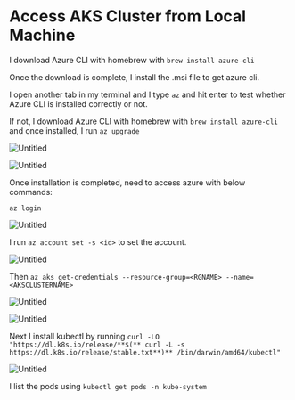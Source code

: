 # Access AKS Cluster from Local Machine

I download Azure CLI with homebrew with `brew install azure-cli` 

Once the download is complete, I install the .msi file to get azure cli. 

I open another tab in my terminal and I type `az` and hit enter to test whether Azure CLI is installed correctly or not. 

If not, I download Azure CLI with homebrew with `brew install azure-cli` and once installed, I run `az upgrade` 

![Untitled](https://s3-us-west-2.amazonaws.com/secure.notion-static.com/fcdab4dc-e7da-4a91-8815-9a535e9cdaa2/Untitled.png)

![Untitled](https://s3-us-west-2.amazonaws.com/secure.notion-static.com/bcc96bc4-b6c4-4e75-b4d3-fdc8e657a91e/Untitled.png)

Once installation is completed, need to access azure with below commands:

`az login`

![Untitled](https://s3-us-west-2.amazonaws.com/secure.notion-static.com/320e0120-4e75-4f65-a855-c49666a97283/Untitled.png)

I run `az account set -s <id>` to set the account. 

![Untitled](https://s3-us-west-2.amazonaws.com/secure.notion-static.com/3acb89a6-6b67-4566-bc0c-c30a03755c7a/Untitled.png)

Then `az aks get-credentials --resource-group=<RGNAME> --name=<AKSCLUSTERNAME>`

![Untitled](https://s3-us-west-2.amazonaws.com/secure.notion-static.com/1e431464-f288-421f-8a82-d669e2e09cef/Untitled.png)

![Untitled](https://s3-us-west-2.amazonaws.com/secure.notion-static.com/b405abc4-575e-4b9a-b95a-db8ac11be326/Untitled.png)

Next I install kubectl by running `curl -LO "https://dl.k8s.io/release/**$(**
curl -L -s https://dl.k8s.io/release/stable.txt**)**
/bin/darwin/amd64/kubectl"`

![Untitled](https://s3-us-west-2.amazonaws.com/secure.notion-static.com/56d956c7-8ddb-4751-986f-01543596e1a6/Untitled.png)

I list the pods using `kubectl get pods -n kube-system`
